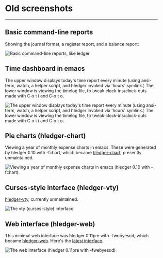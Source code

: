 # Old screenshots

---

## Basic command-line reports

Showing the journal format, a register report, and a balance report:

![Basic command-line reports, like ledger](http://hledger.org/images/hledger-screen-1.png)

## Time dashboard in emacs

The upper window displays today's time report every minute (using ansi-term, watch, a helper script, and hledger invoked via 'hours' symlink.) The lower window is viewing the timelog file, to tweak clock-ins/clock-outs made with C-x t i and C-x t o.

![The upper window displays today's time report every minute (using ansi-term, watch, a helper script, and hledger invoked via 'hours' symlink.) The lower window is viewing the timelog file, to tweak clock-ins/clock-outs made with C-x t i and C-x t o.](http://hledger.org/images/watchhours.png)

## Pie charts (hledger-chart)

Viewing a year of monthly expense charts in emacs. These were generated by hledger 0.10 with -fchart, which became [hledger-chart](http://hackage.haskell.org/package/hledger-chart), presently unmaintained.

![Viewing a year of monthly expense charts in emacs (hledger 0.10 with -fchart).](http://hledger.org/images/hledger-charts-2.png)

## Curses-style interface (hledger-vty)

[hledger-vty](http://hackage.haskell.org/package/hledger-vty), currently unmaintained.

![The vty (curses-style) interface](http://hledger.org/images/sshot.png)

## Web interface (hledger-web)

This minimal web interface was hledger 0.11pre with -fwebyesod, which became [hledger-web](http://hackage.haskell.org/package/hledger-web).
Here's the [latest interface](http://demo.hledger.org).

![The web interface (hledger 0.11pre with -fwebyesod).](http://hledger.org/images/hledger-web-journal.png)


<!--
```
zooming version (requires HTML)
Click to enlarge, or mouse over for captions..

<style>
.highslide img {height:90px;}
.highslide-caption {color:white; background-color:black;}
</style>

<a name="hledger-screen-1" href="images/hledger-screen-1.png" class="highslide" onclick="return hs.expand(this)">
 <img src="images/hledger-screen-1.png" title="Basic command-line reports, like ledger" /></a>
```
-->
